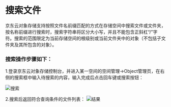 # 搜索文件

京东云对象存储支持按照文件名前缀匹配的方式在存储空间中搜索文件或文件夹，按名称前缀进行搜索时，搜索字符串将区分大小写，并且不能包含正斜杠“/”字符。搜索的范围限定为当前存储空间的根级别或当前文件夹中的对象（不包括子文件夹及其所包含的对象）。

### 搜索操作步骤如下：

1.登录京东云对象存储控制台，并进入某一空间的空间管理->Object管理页，在右侧的搜索框中输入待搜索的内容，输入完成后点击回车键或搜索按钮：

![搜索](https://github.com/jdcloudcom/cn/blob/edit/image/Object-Storage-Service/OSS-045.png)

2.搜索后返回符合查询条件的文件列表：
![结果](https://github.com/jdcloudcom/cn/blob/edit/image/Object-Storage-Service/OSS-046.png)
